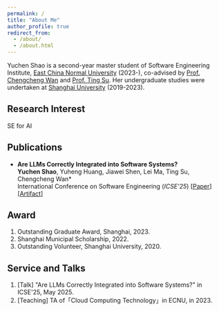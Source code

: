 ```yaml
---
permalink: /
title: "About Me"
author_profile: true
redirect_from: 
  - /about/
  - /about.html
---
```


Yuchen Shao is a second-year master student of Software Engineering Institute, [East China Normal University](https://english.ecnu.edu.cn/)  (2023-), co-advised by [Prof. Chengcheng Wan](https://chengcheng-wan.github.io/) and [Prof. Ting Su](https://tingsu.github.io/). Her undergraduate studies were undertaken at [Shanghai University](https://en.shu.edu.cn/) (2019-2023).

Research Interest
------
SE for AI

Publications
------
- **Are LLMs Correctly Integrated into Software Systems?**  
**Yuchen Shao**, Yuheng Huang, Jiawei Shen, Lei Ma, Ting Su, Chengcheng Wan*  
International Conference on Software Engineering (*ICSE'25*) [[Paper](https://arxiv.org/abs/2407.05138)] [[Artifact](https://github.com/ecnusse/Hydrangea)]

Award
------
1. Outstanding Graduate Award, Shanghai, 2023.
2. Shanghai Municipal Scholarship, 2022.
3. Outstanding Volunteer, Shanghai University, 2020.

Service and Talks
------
1. [Talk] "Are LLMs Correctly Integrated into Software Systems?" in ICSE'25, May 2025. 
2. [Teaching] TA of「Cloud Computing Technology」in ECNU, in 2023.
